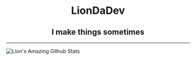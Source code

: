 <h1 align="center">
  LionDaDev
</h1>
<h2 align="center">
  I make things sometimes
</h2>
<hr>

![Lion's Amazing Github Stats](https://github-readme-stats.vercel.app/api?username=liondadev&count_private=true&show_icons=true&theme=radical)
